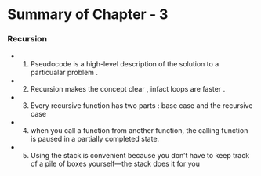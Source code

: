# Summary of Chapter - 3

### Recursion

 - 1. Pseudocode is a high-level description of the solution to a particualar problem . 
 - 2. Recursion makes the concept clear , infact loops are faster .
 - 3. Every recursive function has two parts : base case and the recursive case 
 - 4. when you call a function from another function, the calling function is paused in a partially completed state.
 - 5. Using the stack is convenient because you don’t have to keep track of a pile of boxes yourself—the stack does it for you